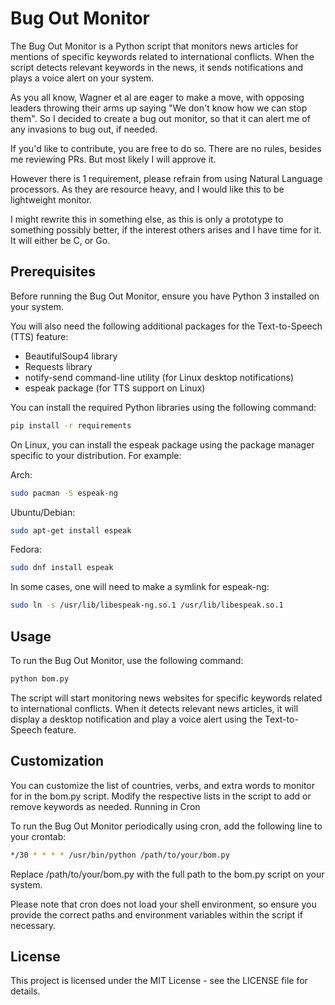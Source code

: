 # Bug Out Monitor

The Bug Out Monitor is a Python script that monitors news articles for mentions of specific keywords related to international conflicts. When the script detects relevant keywords in the news, it sends notifications and plays a voice alert on your system.

As you all know, Wagner et al are eager to make a move, with opposing leaders throwing their arms up saying "We don't know how we can stop them". So I decided to create a bug out monitor, so that it can alert me of any invasions to bug out, if needed.

If you'd like to contribute, you are free to do so. There are no rules, besides me reviewing PRs. But most likely I will approve it. 

However there is 1 requirement, please refrain from using Natural Language processors. As they are resource heavy, and I would like this to be lightweight monitor.

I might rewrite this in something else, as this is only a prototype to something possibly better, if the interest others arises and I have time for it. It will either be C, or Go.

## Prerequisites

Before running the Bug Out Monitor, ensure you have Python 3 installed on your system.

You will also need the following additional packages for the Text-to-Speech (TTS) feature:

- BeautifulSoup4 library
- Requests library
- notify-send command-line utility (for Linux desktop notifications)
- espeak package (for TTS support on Linux)

You can install the required Python libraries using the following command:

```bash
pip install -r requirements
```

On Linux, you can install the espeak package using the package manager specific to your distribution. For example:

Arch:
```bash
sudo pacman -S espeak-ng
```

Ubuntu/Debian:
```bash
sudo apt-get install espeak
```

Fedora:
```bash
sudo dnf install espeak
```

In some cases, one will need to make a symlink for espeak-ng:
```bash
sudo ln -s /usr/lib/libespeak-ng.so.1 /usr/lib/libespeak.so.1
```

## Usage

To run the Bug Out Monitor, use the following command:
```bash
python bom.py
```

The script will start monitoring news websites for specific keywords related to international conflicts. When it detects relevant news articles, it will display a desktop notification and play a voice alert using the Text-to-Speech feature.

## Customization

You can customize the list of countries, verbs, and extra words to monitor for in the bom.py script. Modify the respective lists in the script to add or remove keywords as needed.
Running in Cron

To run the Bug Out Monitor periodically using cron, add the following line to your crontab:
```bash
*/30 * * * * /usr/bin/python /path/to/your/bom.py
```

Replace /path/to/your/bom.py with the full path to the bom.py script on your system.

Please note that cron does not load your shell environment, so ensure you provide the correct paths and environment variables within the script if necessary.

## License

This project is licensed under the MIT License - see the LICENSE file for details.
